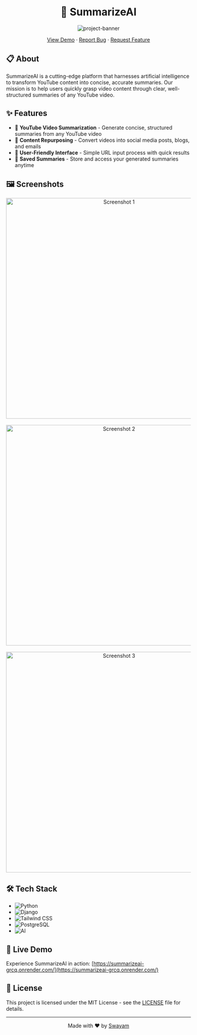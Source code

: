 <div align="center">
  <h1>🤖 SummarizeAI</h1>
  
  <p>
    <img src="https://socialify.git.ci/Swayam26262/ai_summarizer_app/image?description=1&name=1&owner=1&stargazers=1&tab=readme-ov-file%3Flanguage%3D1&theme=Light" alt="project-banner" />
  </p>

  <p>
    <a href="https://summarizeai-grcq.onrender.com/">View Demo</a>
    ·
    <a href="https://github.com/Swayam26262/ai_summarizer_app/issues">Report Bug</a>
    ·
    <a href="https://github.com/Swayam26262/ai_summarizer_app/issues">Request Feature</a>
  </p>
</div>

## 📋 About

SummarizeAI is a cutting-edge platform that harnesses artificial intelligence to transform YouTube content into concise, accurate summaries. Our mission is to help users quickly grasp video content through clear, well-structured summaries of any YouTube video.

## ✨ Features

- 🎥 **YouTube Video Summarization** - Generate concise, structured summaries from any YouTube video
- 🔄 **Content Repurposing** - Convert videos into social media posts, blogs, and emails
- 👥 **User-Friendly Interface** - Simple URL input process with quick results
- 💾 **Saved Summaries** - Store and access your generated summaries anytime

## 🖼️ Screenshots

<div align="center">
  <img src="https://i.imgur.com/1PfO09N.png" alt="Screenshot 1" width="600"/>
  <br/><br/>
  <img src="https://i.imgur.com/r7ybzDa.png" alt="Screenshot 2" width="600"/>
  <br/><br/>
  <img src="https://i.imgur.com/iWx3kzY.png" alt="Screenshot 3" width="600"/>
</div>

## 🛠️ Tech Stack

- ![Python](https://img.shields.io/badge/-Python-3776AB?style=flat-square&logo=python&logoColor=white)
- ![Django](https://img.shields.io/badge/-Django-092E20?style=flat-square&logo=django&logoColor=white)
- ![Tailwind CSS](https://img.shields.io/badge/-Tailwind_CSS-38B2AC?style=flat-square&logo=tailwind-css&logoColor=white)
- ![PostgreSQL](https://img.shields.io/badge/-PostgreSQL-336791?style=flat-square&logo=postgresql&logoColor=white)
- ![AI](https://img.shields.io/badge/-AI-FF6F00?style=flat-square&logo=ai&logoColor=white)

## 🚀 Live Demo

Experience SummarizeAI in action: [https://summarizeai-grcq.onrender.com/](https://summarizeai-grcq.onrender.com/)

## 📄 License

This project is licensed under the MIT License - see the [LICENSE](LICENSE) file for details.

---

<div align="center">
  Made with ❤️ by <a href="https://github.com/Swayam26262">Swayam</a>
</div>
